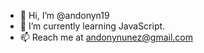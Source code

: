 - 👋 Hi, I’m @andonyn19
- 🌱 I’m currently learning JavaScript.
- 📫 Reach me at andonynunez@gmail.com

<!---
andonyn19/andonyn19 is a ✨ special ✨ repository because its `README.md` (this file) appears on your GitHub profile.
You can click the Preview link to take a look at your changes.
--->
